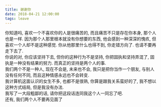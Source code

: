 ```yaml
---
title: 谢谢你
date: 2018-04-21 12:00:00
tags: leave
---
```

  你知道吗, 喜欢一个不喜欢你的人是很痛苦的, 而且痛苦不只是存在你本身, 那个人也是一样.  因为那个人那里根本就没有你想要的东西, 他会感到一种深深的愧疚, 但喜欢一个人却不是这种感觉.  你从他那里什么也得不到, 你走错方向了. 也请不要再走下去了. <br>
  你说的对, 你应该坚持下去, 但你的这种行为不是坚持, 你把固执和坚持弄混了, 固执是一种没有结果的努力. 而真正的坚持是两个人的事.<br>
  我们两个不是一种人, 现在不会是, 未来也不会, 我只是把你当作一个朋友, 与别人没有任何不同, 而且这种情感永远也不会转变. <br>
  我计算机这面认识的女生不多, 也都不是很熟, 你算是跟我关系蛮好的了, 我不想以这种方式结局, 但是我没有办法.<br>
  我写了一大段粗鄙的话, 请你把这段话连同我这个人一同忘了吧.<br>
  还有, 我们两个人不要再见面了<br>
